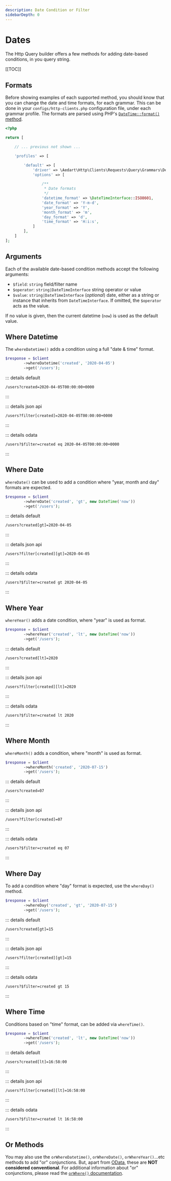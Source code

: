 ```yaml
---
description: Date Condition or Filter
sidebarDepth: 0
---
```


# Dates

The Http Query builder offers a few methods for adding date-based conditions, in you query string.

[[TOC]]

## Formats

Before showing examples of each supported method, you should know that you can change the date and time formats, for each grammar.
This can be done in your `configs/http-clients.php` configuration file, under each grammar profile.
The formats are parsed using PHP's [`DateTime::format()` method](https://www.php.net/manual/en/datetime.format.php).

```php
<?php

return [

    // ... previous not shown ...

    'profiles' => [

        'default' => [
            'driver' => \Aedart\Http\Clients\Requests\Query\Grammars\DefaultGrammar::class,
            'options' => [

                /**
                 * Date formats
                 */
                'datetime_format' => \DateTimeInterface::ISO8601,
                'date_format' => 'Y-m-d',
                'year_format' => 'Y',
                'month_format' => 'm',
                'day_format' => 'd',
                'time_format' => 'H:i:s',
            ]
        ],
    ]
];
```

## Arguments

Each of the available date-based condition methods accept the following arguments:

- `$field`: `string` field/filter name
- `$operator`: `string|DateTimeInterface` string operator or value
- `$value`: `string|DateTimeInterface` (_optional_) date, either as a string or instance that inherits from `DateTimeInterface`. If omitted, the `$operator` acts as the value.

If no value is given, then the current datetime (`now`) is used as the default value.

## Where Datetime

The `whereDatetime()` adds a condition using a full "date & time" format.

```php
$response = $client
        ->whereDatetime('created', '2020-04-05')
        ->get('/users');
```


 
::: details default
```http
/users?created=2020-04-05T00:00:00+0000
```
:::

::: details json api
```http
/users?filter[created]=2020-04-05T00:00:00+0000
```
:::
 
::: details odata
```http
/users?$filter=created eq 2020-04-05T00:00:00+0000
```
:::

## Where Date

`whereDate()` can be used to add a condition where "year, month and day" formats are expected.

```php
$response = $client
        ->whereDate('created', 'gt', new DateTime('now'))
        ->get('/users');
```


 
::: details default
```http
/users?created[gt]=2020-04-05
```
:::

::: details json api
```http
/users?filter[created][gt]=2020-04-05
```
:::
 
::: details odata
```http
/users?$filter=created gt 2020-04-05
```
:::

## Where Year

`whereYear()` adds a date condition, where "year" is used as format. 

```php
$response = $client
        ->whereYear('created', 'lt', new DateTime('now'))
        ->get('/users');
```


 
::: details default
```http
/users?created[lt]=2020
```
:::

::: details json api
```http
/users?filter[created][lt]=2020
```
:::
 
::: details odata
```http
/users?$filter=created lt 2020
```
:::

## Where Month

`whereMonth()` adds a condition, where "month" is used as format.

```php
$response = $client
        ->whereMonth('created', '2020-07-15')
        ->get('/users');
```


 
::: details default
```http
/users?created=07
```
:::

::: details json api
```http
/users?filter[created]=07
```
:::
 
::: details odata
```http
/users?$filter=created eq 07
```
:::

## Where Day

To add a condition where "day" format is expected, use the `whereDay()` method.

```php
$response = $client
        ->whereDay('created', 'gt', '2020-07-15')
        ->get('/users');
```


 
::: details default
```http
/users?created[gt]=15
```
:::

::: details json api
```http
/users?filter[created][gt]=15
```
:::
 
::: details odata
```http
/users?$filter=created gt 15
```
:::

## Where Time

Conditions based on "time" format, can be added via `whereTime()`. 

```php
$response = $client
        ->whereTime('created', 'lt', new DateTime('now'))
        ->get('/users');
```


 
::: details default
```http
/users?created[lt]=16:58:00
```
:::

::: details json api
```http
/users?filter[created][lt]=16:58:00
```
:::
 
::: details odata
```http
/users?$filter=created lt 16:58:00
```
:::

## Or Methods

You may also use the `orWhereDatetime()`, `orWhereDate()`, `orWhereYear()`...etc methods to add "or" conjunctions.
But, apart from [OData](https://www.odata.org/getting-started/basic-tutorial/#queryData), these are **NOT considered conventional**.
For additional information about "or" conjunctions, please read the [`orWhere()` documentation](./where.md#or-where).

